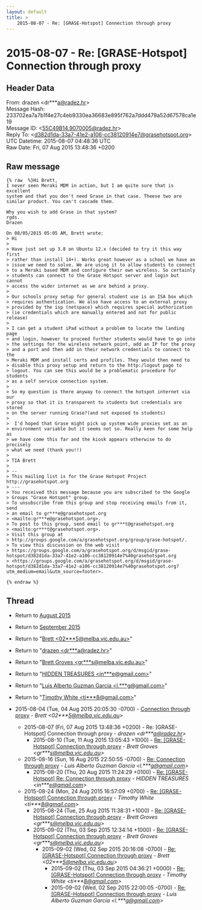 ```yaml
---
layout: default
title: >
    2015-08-07 - Re: [GRASE-Hotspot] Connection through proxy
---
```


# 2015-08-07 - Re: [GRASE-Hotspot] Connection through proxy

## Header Data

From: drazen \<dr***a@radez.hr\><br>
Message Hash: 233702ea7a7b1f4e27c4eb9330ea36683e895f762a7ddd479a52d67578ca1e19<br>
Message ID: \<55C49B14.9070005@radez.hr\><br>
Reply To: \<d382d1da-33a7-41e2-a106-cc38120914e7@grasehotspot.org\><br>
UTC Datetime: 2015-08-07 04:48:36 UTC<br>
Raw Date: Fri, 07 Aug 2015 13:48:36 +0200<br>

## Raw message

```
{% raw  %}Hi Brett,
I never seen Meraki MDM in action, but I am quite sure that is excellent 
system and that you don't need Grase in that case. Theese two are 
similar product. You can't cascade them.

Why you wish to add Grase in that system?
rgds.
Drazen

On 08/05/2015 05:05 AM, Brett wrote:
> Hi
>
> Have just set up 3.8 on Ubuntu 12.x (decided to try it this way first 
> rather than install 14+). Works great however as a school we have an 
> issue we need to solve. We are using it to allow students to connect 
> to a Meraki based MDM and configure their own wireless. So certainly 
> students can connect to the Grase Hotspot server and login but cannot 
> access the wider internet as we are behind a proxy.
>
> Our schools proxy setup for general student use is an ISA box which 
> requires authentication. We also have access to an external proxy 
> provided by the isp (netspace) which requires special authorization 
> (ie credentials which are manually entered and not for public release)
>
> I can get a student iPad without a problem to locate the landing page 
> and login, however to proceed further students would have to go into 
> the settings for the wireless network point, add an IP for the proxy 
> and a port and then add in their network credentials to connect to the 
> Meraki MDM and install certs and profiles. They would then need to 
> disable this proxy setup and return to the http:/logout page to 
> logout. You can see this would be a problematic procedure for students 
> as a self service connection system.
>
> So my question is there anyway to connect the hotspot internet via our 
> proxy so that it is transparent to students but credentials are stored 
> on the server running Grase?(and not exposed to students)
>
>  I'd hoped that Grase might pick up system wide proxies set as an 
> environment variable but it seems not so. Really keen for some help as 
> we have come this far and the kiosk appears otherwise to do precisely 
> what we need (thank you!!)
>
> TIA Brett
>
> -- 
> This mailing list is for the Grase Hotspot Project http://grasehotspot.org
> ---
> You received this message because you are subscribed to the Google 
> Groups "Grase Hotspot" group.
> To unsubscribe from this group and stop receiving emails from it, send 
> an email to gr***e@grasehotspot.org 
> <mailto:gr***e@grasehotspot.org>.
> To post to this group, send email to gr***t@grasehotspot.org 
> <mailto:gr***t@grasehotspot.org>.
> Visit this group at 
> http://groups.google.com/a/grasehotspot.org/group/grase-hotspot/.
> To view this discussion on the web visit 
> https://groups.google.com/a/grasehotspot.org/d/msgid/grase-hotspot/d382d1da-33a7-41e2-a106-cc38120914e7%40grasehotspot.org 
> <https://groups.google.com/a/grasehotspot.org/d/msgid/grase-hotspot/d382d1da-33a7-41e2-a106-cc38120914e7%40grasehotspot.org?utm_medium=email&utm_source=footer>.

{% endraw %}
```

## Thread

+ Return to [August 2015](/archive/2015/08)
+ Return to [September 2015](/archive/2015/09)

+ Return to "[Brett <02***5<span>@</span>melba.vic.edu.au>](/authors/02___5_at_melba_vic_edu_au)"
+ Return to "[drazen <dr***a<span>@</span>radez.hr>](/authors/dr___a_at_radez_hr)"
+ Return to "[Brett Groves <gr***s<span>@</span>melba.vic.edu.au>](/authors/gr___s_at_melba_vic_edu_au)"
+ Return to "[HIDDEN TREASURES <in***e<span>@</span>gmail.com>](/authors/in___e_at_gmail_com)"
+ Return to "[Luis Alberto Guzman Garcia <l.***g<span>@</span>gmail.com>](/authors/l____g_at_gmail_com)"
+ Return to "[Timothy White <ti***8<span>@</span>gmail.com>](/authors/ti___8_at_gmail_com)"

+ 2015-08-04 (Tue, 04 Aug 2015 20:05:30 -0700) - [Connection through proxy](/archive/2015/08/c620410473ce8429953b62f30d391ea4da2dd9c50b3931d1854551e63f49b5f5) - _Brett \<02***5@melba.vic.edu.au\>_
  + 2015-08-07 (Fri, 07 Aug 2015 13:48:36 +0200) - Re: [GRASE-Hotspot] Connection through proxy - _drazen \<dr***a@radez.hr\>_
    + 2015-08-10 (Tue, 11 Aug 2015 13:05:43 +1000) - [Re: [GRASE-Hotspot] Connection through proxy](/archive/2015/08/7e19db72076a7567fd4af8f2fed6785af36380f060cd547d7fa52cafbaf0b7ee) - _Brett Groves \<gr***s@melba.vic.edu.au\>_
  + 2015-08-16 (Sun, 16 Aug 2015 22:50:55 -0700) - [Re: Connection through proxy](/archive/2015/08/0fe3231c7434204f7b7b2c6480d6a7d509143e2b2108f78ae3e7139a7253be53) - _Luis Alberto Guzman Garcia \<l.***g@gmail.com\>_
    + 2015-08-20 (Thu, 20 Aug 2015 11:24:29 +0100) - [Re: [GRASE-Hotspot] Re: Connection through proxy](/archive/2015/08/8737dfbd2b12befef9057104d091377931ea197afe80c3a8309204165f7dff25) - _HIDDEN TREASURES \<in***e@gmail.com\>_
  + 2015-08-24 (Mon, 24 Aug 2015 16:57:09 +0700) - [Re: [GRASE-Hotspot] Connection through proxy](/archive/2015/08/e06fc7646e7eebeae560d275efb8104b0e9751ab4a479cb1841553b49d8db0dc) - _Timothy White \<ti***8@gmail.com\>_
    + 2015-08-24 (Tue, 25 Aug 2015 11:38:31 +1000) - [Re: [GRASE-Hotspot] Connection through proxy](/archive/2015/08/5ce52ab49fb6bf09c9c1c339a4e6aafd5db2e48701dca760d92eed71a524e9c5) - _Brett Groves \<gr***s@melba.vic.edu.au\>_
    + 2015-09-02 (Thu, 03 Sep 2015 12:34:14 +1000) - [Re: [GRASE-Hotspot] Connection through proxy](/archive/2015/09/22bcf5300b1728d736472571d594a6810f6bb46ec4b853c220901f560aaa7243) - _Brett Groves \<gr***s@melba.vic.edu.au\>_
      + 2015-09-02 (Wed, 02 Sep 2015 20:16:08 -0700) - [Re: [GRASE-Hotspot] Connection through proxy](/archive/2015/09/fed9e34a885610d35a6ad661a8bfb128212ab39dc8a223b9039be2b0bbcb1539) - _Brett \<02***5@melba.vic.edu.au\>_
        + 2015-09-02 (Thu, 03 Sep 2015 04:36:21 +0000) - [Re: [GRASE-Hotspot] Connection through proxy](/archive/2015/09/154c57e0f5c53996816322484bead3ada9c067b8a67e0abcc48e88dcbe0260d1) - _Timothy White \<ti***8@gmail.com\>_
        + 2015-09-02 (Wed, 02 Sep 2015 22:00:05 -0700) - [Re: [GRASE-Hotspot] Connection through proxy](/archive/2015/09/d900aa4ce80ec9b51c04d5463ba77d17f314edc89fa8f9d753ced7cf19bb009f) - _Luis Alberto Guzman Garcia \<l.***g@gmail.com\>_

